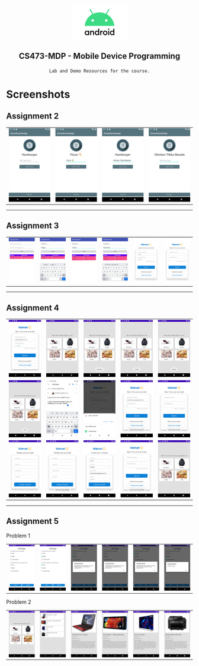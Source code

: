 <p align="center">
    <img src="android_logo.png" width="150" />
    <h2 align="center"> CS473-MDP - Mobile Device Programming </h2>
    <p align="center"> <code> Lab and Demo Resources for the course. </code> </p>
</p>

# Screenshots
<h2>Assignment 2</h2>
<p align="center">
<table border="0">
    <tr>
        <td><img src="assignment2/screenshots/Screenshot_20220220_152336.png" width="150" /></td>
        <td><img src="assignment2/screenshots/Screenshot_20220220_152521.png" width="150" /></td>
        <td><img src="assignment2/screenshots/Screenshot_20220220_152730.png" width="150" /></td>
        <td><img src="assignment2/screenshots/Screenshot_20220220_152743.png" width="150" /></td>
    </tr>
</table>
</p>
<hr/>
<h2>Assignment 3</h2>
<p align="center">
<table border="0">
    <tr>
        <td><img src="assignment3/TabLayoutTest_Screenshots/Screenshot_20220226_133935.png" width="150" /></td>
        <td><img src="assignment3/TabLayoutTest_Screenshots/Screenshot_20220226_134011.png" width="150" /></td>
        <td><img src="assignment3/TabLayoutTest_Screenshots/Screenshot_20220226_134032.png" width="150" /></td>
        <td><img src="assignment3/TabLayoutTest_Screenshots/Screenshot_20220226_134117.png" width="150" /></td>
        <td><img src="assignment3/WalmartLogin_Screenshots/Screenshot_20220226_200122.png" width="150" /></td>
        <td><img src="assignment3/WalmartLogin_Screenshots/Screenshot_20220226_200035.png" width="150" /></td>
    </tr>
</table>
<hr/>
<h2>Assignment 4</h2>
<p align="center">
<table border="0">
    <tr>
        <td><img src="assignment4/WalmartLogin_Screenshots/01.png" width="150" /></td>
        <td><img src="assignment4/WalmartLogin_Screenshots/02.png" width="150" /></td>
        <td><img src="assignment4/WalmartLogin_Screenshots/03.png" width="150" /></td>
        <td><img src="assignment4/WalmartLogin_Screenshots/04.png" width="150" /></td>
        <td><img src="assignment4/WalmartLogin_Screenshots/05.png" width="150" /></td>
     </tr> 
     <tr>
        <td><img src="assignment4/WalmartLogin_Screenshots/06.png" width="150" /></td>
        <td><img src="assignment4/WalmartLogin_Screenshots/07.png" width="150" /></td>
        <td><img src="assignment4/WalmartLogin_Screenshots/08.png" width="150" /></td>
        <td><img src="assignment4/WalmartLogin_Screenshots/09.png" width="150" /></td>
        <td><img src="assignment4/WalmartLogin_Screenshots/10.png" width="150" /></td>
     </tr> 
     <tr>
        <td><img src="assignment4/WalmartLogin_Screenshots/11.png" width="150" /></td>
        <td><img src="assignment4/WalmartLogin_Screenshots/12.png" width="150" /></td>
        <td><img src="assignment4/WalmartLogin_Screenshots/13.png" width="150" /></td>
        <td><img src="assignment4/WalmartLogin_Screenshots/14.png" width="150" /></td>
        <td><img src="assignment4/WalmartLogin_Screenshots/15.png" width="150" /></td>
    </tr>
</table>
<hr/>
<h2>Assignment 5</h2>
<p align="center">
<table border="0">
    <tr>
        <span>
        Problem 1
        </span>
    </tr>
    <tr>
        <td><img src="assignment5/QuizApp_Screenshots_Assignment5/01.png" width="150" /></td>
        <td><img src="assignment5/QuizApp_Screenshots_Assignment5/02.png" width="150" /></td>
        <td><img src="assignment5/QuizApp_Screenshots_Assignment5/03.png" width="150" /></td>
        <td><img src="assignment5/QuizApp_Screenshots_Assignment5/04.png" width="150" /></td>
        <td><img src="assignment5/QuizApp_Screenshots_Assignment5/05.png" width="150" /></td>
        <td><img src="assignment5/QuizApp_Screenshots_Assignment5/06.png" width="150" /></td>
    </tr>
</table>
<table border="0">
    <tr>
        <span>
        Problem 2
        </span>
    </tr>
    <tr>
        <td><img src="assignment5/Walmart_Screenshots_Assignment5/01.png" width="150" /></td>
        <td><img src="assignment5/Walmart_Screenshots_Assignment5/02.png" width="150" /></td>
        <td><img src="assignment5/Walmart_Screenshots_Assignment5/03.png" width="150" /></td>
        <td><img src="assignment5/Walmart_Screenshots_Assignment5/04.png" width="150" /></td>
        <td><img src="assignment5/Walmart_Screenshots_Assignment5/05.png" width="150" /></td>
        <td><img src="assignment5/Walmart_Screenshots_Assignment5/06.png" width="150" /></td>
    </tr>
</table>
</p>
